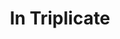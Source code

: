 ---
layout: project
permalink: /in_triplicate/
title: "In Triplicate"
medium: "Live A/V Performance"
created: "2015"
root: "/assets/01_projects/in_triplicate/"
bg-video: >
  <iframe src="https://player.vimeo.com/video/249836876" allow="autoplay" width="640" height="360" frameborder="0" webkitallowfullscreen mozallowfullscreen allowfullscreen></iframe>

description: >
  In Triplicate is a custom audio/visual instrument originally developed for the New Interfaces in Musical Expression showcase. 
  <br><br>
  Using a live camera and a live microphone, quick samples of sound and video can be chopped up and distorted using granular synthesis and slit-scan techniques.

showings:
  - text: Roulette - 2019
  - text: CATCH ~ 2018
  - text: Mana Contemporary - 2017
  - text: SXSW - 2016
  - text: 3-Legged Dog ~ 2016
  - text: The Bellhouse ~ 2015

documentation:
  - "01.jpg"
  - "02.jpg"
  - "03.jpg"
  - "04.jpg"
  - "05.jpg"
  - "06.jpg"
  - "07.jpg"
  - "08.jpg"
  - "09.jpg"
  - <iframe src="https://player.vimeo.com/video/153056895" width="640" height="360" frameborder="0" webkitallowfullscreen mozallowfullscreen allowfullscreen></iframe>
---